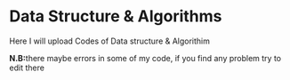 # Data Structure & Algorithms 
Here I will upload Codes of Data structure & Algorithim <br>

<b>N.B:</b>there maybe errors in some of my code, if you find any problem try to edit there
